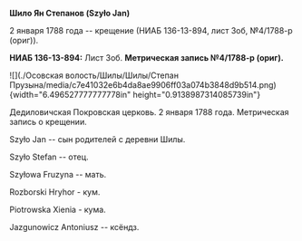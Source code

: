 **Шило Ян Степанов (Szyło Jan)**

2 января 1788 года -- крещение (НИАБ 136-13-894, лист 3об, №4/1788-р
(ориг)).

**НИАБ 136-13-894:** Лист 3об. **Метрическая запись №4/1788-р (ориг).**

![](./Осовская волость/Шилы/Шилы/Степан Прузына/media/c7e41032e6b4da8ae9906ff03a074b3848d9b514.png){width="6.496527777777778in"
height="0.9138987314085739in"}

Дедиловичская Покровская церковь. 2 января 1788 года. Метрическая запись
о крещении.

Szyło Jan -- сын родителей с деревни Шилы.

Szyło Stefan -- отец.

Szyłowa Fruzyna -- мать.

Rozborski Hryhor - кум.

Piotrowska Xienia - кума.

Jazgunowicz Antoniusz -- ксёндз.
